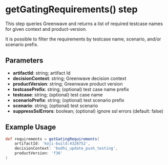# getGatingRequirements() step

This step queries Greenwave and returns a list of required testcase names for given context and product-version.

It is possible to filter the requirements by testcase name, scenario, and/or scenario prefix.

## Parameters

* **artifactId**: string; artifact Id
* **decisionContext**: string; Greenwave decision context
* **productVersion**: string; Greenwave product version
* **testcasePrefix**: string; (optional) test case name prefix
* **testcase**: string; (optional) test case name
* **scenarioPrefix**: string; (optional) test scenario prefix
* **scenario**: string; (optional) test scenario
* **suppressSslErrors**: boolean; (optional) ignore ssl errors (default: false)

## Example Usage

```groovy
def requirements = getGatingRequirements(
    artifactId: 'koji-build:4328752',
    decisionContext: 'bodhi_update_push_testing',
    productVersion: 'f36'
)
```
